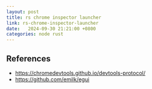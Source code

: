 ```yaml
---
layout: post
title: rs chrome inspector launcher
link: rs-chrome-inspector-launcher
date:   2024-09-30 21:21:00 +0800
categories: node rust
---
```


## References

- <https://chromedevtools.github.io/devtools-protocol/>
- <https://github.com/emilk/egui>
